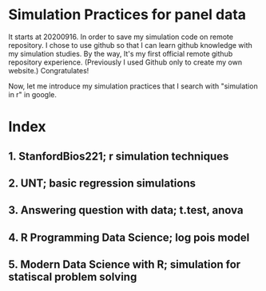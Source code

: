 # Simulation Practices for panel data
It starts at 20200916. In order to save my simulation code on remote repository. I chose to use github so that I can learn github knowledge with my simulation studies. By the way, It's my first official remote github repository experience. (Previously I used Github only to create my own website.) Congratulates!

Now, let me introduce my simulation practices that I search with "simulation in r" in google.

# Index
## 1. StanfordBios221; r simulation techniques
## 2. UNT; basic regression simulations
## 3. Answering question with data; t.test, anova
## 4. R Programming Data Science; log pois model 
## 5. Modern Data Science with R; simulation for statiscal problem solving
